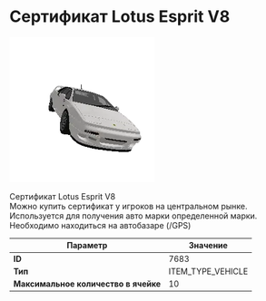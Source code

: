 # Сертификат Lotus Esprit V8

![Item Image](../img/7683.webp?raw=true)

Сертификат Lotus Esprit V8<br>Можно купить сертификат у игроков на центральном рынке.<br>Используется для получения авто марки определенной марки.<br>Необходимо находиться на автобазаре (/GPS)


| Параметр | Значение |
|----------|----------|
| **ID** | 7683 |
| **Тип** | ITEM_TYPE_VEHICLE |
| **Максимальное количество в ячейке** | 10 |

